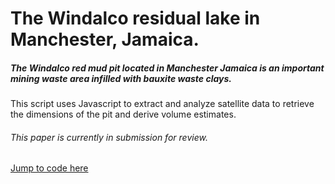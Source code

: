 # The Windalco residual lake in Manchester, Jamaica.

##### The Windalco red mud pit located in Manchester Jamaica is an important mining waste area infilled with bauxite waste clays.
This script uses Javascript to extract and analyze satellite data to retrieve the dimensions of the pit and derive volume estimates.

###### This paper is currently in submission for review.

[Jump to code here](https://github.com/jcbw/Windalco-red-mud-pit/blob/GEE_Code/Javascript)
